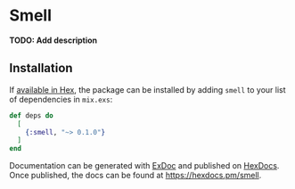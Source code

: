 # Smell

**TODO: Add description**

## Installation

If [available in Hex](https://hex.pm/docs/publish), the package can be installed
by adding `smell` to your list of dependencies in `mix.exs`:

```elixir
def deps do
  [
    {:smell, "~> 0.1.0"}
  ]
end
```

Documentation can be generated with [ExDoc](https://github.com/elixir-lang/ex_doc)
and published on [HexDocs](https://hexdocs.pm). Once published, the docs can
be found at <https://hexdocs.pm/smell>.

